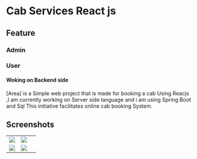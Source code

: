 # Cab Services React js

## Feature 

### Admin

### User

#### Woking on Backend side 
[Area] is a Simple web project that is made for booking a cab Using Reacjs ,I am currently working on Server side language and i am using Spring Boot and Sql
This initiative facilitates online cab booking System.

## Screenshots
 
|  |  |  |
| -------| -------| -------|
|![](https://github.com/ansariabn/CabServices/assets/110123115/a9585ca8-3b19-4fc5-8d35-1d965654d381) |![](https://github.com/ansariabn/CabServices/assets/110123115/b790b30f-16ff-461d-b990-e78e80722d99)
 | ![](https://github.com/ansariabn/CabServices/assets/110123115/23cc9de8-4f56-44b2-8ce2-85ad5d201dc9)|![](https://github.com/ansariabn/CabServices/assets/110123115/276a4a60-666f-4944-b839-b2c03a2468b3)

